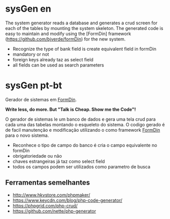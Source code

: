 # sysGen en
The system generator reads a database and generates a crud screen for each of the tables by mounting the system skeleton. The generated code is easy to maintain and modify using the [FormDin] framework (https://github.com/bjverde/formDin) for the new system.

* Recognize the type of bank field is create equivalent field in formDin
* mandatory or not
* foreign keys already taz as select field
* all fields can be used as search parameters


# sysGen pt-bt

Gerador de sistemas em [FormDin](https://github.com/bjverde/formDin).

**Write less, do more. But "Talk is Cheap. Show me the Code"!** 

O gerador de sistemas le um banco de dados e gera uma tela crud para cada uma das tabelas montando o esqueleto do sistema. O codigo gerado é de facil manutenção e modificação utilizando o como framework [FormDin](https://github.com/bjverde/formDin) para o novo sistema.

* Reconhece o tipo de campo do banco é cria o campo equivalente no formDin
* obrigatoriedade ou não
* chaves estrangeiras já taz como select field
* todos os campos podem ser utilizados como parametro de busca


## Ferramentas semelhantes
* http://www.hkvstore.com/phpmaker/
* https://www.keycdn.com/blog/php-code-generator/
* https://phpgrid.com/php-crud/
* https://github.com/nette/php-generator
